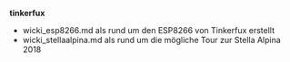 **tinkerfux** 

* wicki_esp8266.md als rund um den ESP8266 von Tinkerfux erstellt
* wicki_stellaalpina.md als rund um die mögliche Tour zur Stella Alpina 2018

